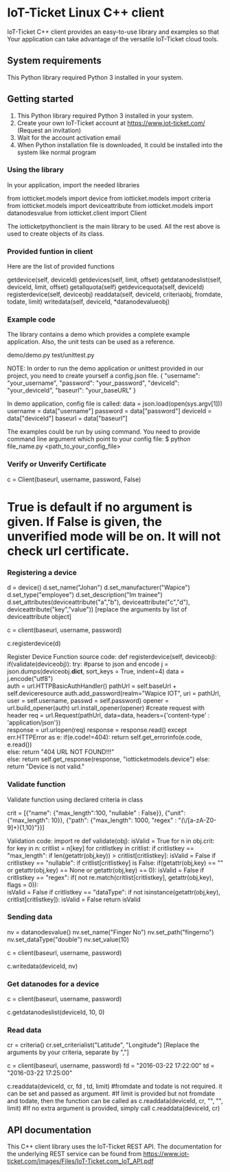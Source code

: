 # IoT-Ticket Linux C++ client

IoT-Ticket C++ client provides an easy-to-use library and examples so that Your application can take advantage of the versatile IoT-Ticket cloud tools.

## System requirements

This Python library required Python 3 installed in your system.

## Getting started
1. This Python library required Python 3 installed in your system.
2. Create your own IoT-Ticket account at https://www.iot-ticket.com/ (Request an invitation)
3. Wait for the account activation email
4. When Python installation file is downloaded, It could be installed into the system like normal program

### Using the library

In your application, import the needed libraries

from iotticket.models import device
from iotticket.models import criteria
from iotticket.models import deviceattribute
from iotticket.models import datanodesvalue
from iotticket.client import Client

The iotticketpythonclient is the main library to be used. All the rest above is used to create objects of its class.

### Provided funtion in client

Here are the list of provided functions

getdevice(self, deviceId)
getdevices(self, limit, offset)
getdatanodeslist(self, deviceId, limit, offset)
getallquota(self)
getdevicequota(self, deviceId)
registerdevice(self, deviceobj)
readdata(self, deviceId, criteriaobj, fromdate, todate, limit)
writedata(self, deviceId, *datanodevalueobj)

### Example code

The library contains a demo which provides a complete example application. Also, the unit tests can be used as a reference.

demo/demo.py
test/unittest.py

NOTE: In order to run the demo application or unittest provided in our project, you need to create yourself a config.json file.
{
    "username": "your_username",
    "password": "your_password",
    "deviceId": "your_deviceId",
    "baseurl": "your_baseURL"
}

In demo application, config file is called:
data = json.load(open(sys.argv[1]))
username = data["username"]
password = data["password"]
deviceId = data["deviceId"]
baseurl = data["baseurl"]

The examples could be run by using command. You need to provide command line argument which point to your config file:
$ python file_name.py <path_to_your_config_file>

### Verify or Unverify Certificate

c = Client(baseurl, username, password, False)
# True is default if no argument is given. If False is given, the unverified mode will be on. It will not check url certificate.

### Registering a device

d = device()
d.set_name("Johan")
d.set_manufacturer("Wapice")
d.set_type("employee")
d.set_description("Im trainee")
d.set_attributes(deviceattribute("a","b"), deviceattribute("c","d"), deviceattribute("key","value")) [replace the arguments by list of deviceattribute object]
	
c = client(baseurl, username, password)

c.registerdevice(d)

Register Device Function source code:
def registerdevice(self, deviceobj):		
		if(validate(deviceobj)):
			try:
				#parse to json and encode
				j = json.dumps(deviceobj.__dict__, sort_keys = True, indent=4)
				data = j.encode("utf8")			
				auth = url.HTTPBasicAuthHandler()
				pathUrl = self.baseUrl + self.deviceresource
				auth.add_password(realm="Wapice IOT", uri = pathUrl, user = self.username, passwd = self.password)
				opener = url.build_opener(auth)
				url.install_opener(opener)
				#create request with header
				req = url.Request(pathUrl, data=data, headers={'content-type' : 'application/json'})			
				response = url.urlopen(req)
				response = response.read()
			except err.HTTPError as e:
				if(e.code!=404):
					return self.get_errorinfo(e.code, e.read())		
				else:
					return "404 URL NOT FOUND!!!"		
			else:
				return self.get_response(response, "iotticketmodels.device")
		else:
			return "Device is not valid."

### Validate function

Validate function using declared criteria in class

crit = [{"name": {"max_length":100, "nullable" : False}}, {"unit": {"max_length": 10}}, {"path": {"max_length": 1000, "regex" : "(\\/[a-zA-Z0-9]+){1,10}"}}]

Validation code:
import re
def validate(obj):
	isValid = True
	for n in obj.crit:
		for key in n:
			critlist = n[key]
			for critlistkey in critlist:
				if critlistkey == "max_length":
					if len(getattr(obj,key)) > critlist[critlistkey]:
						isValid = False
				if critlistkey == "nullable":
					if critlist[critlistkey] is False:
						if(getattr(obj,key) == "" or getattr(obj,key) == None or getattr(obj,key) == 0):
							isValid = False
				if critlistkey == "regex":
					if( not re.match(critlist[critlistkey], getattr(obj,key), flags = 0)):	
						isValid = False
				if critlistkey == "dataType":
					if not isinstance(getattr(obj,key), critlist[critlistkey]):
						isValid = False
	return isValid		
			
### Sending data
nv = datanodesvalue()
nv.set_name("Finger No")
nv.set_path("fingerno")
nv.set_dataType("double")
nv.set_value(10)
	
c = client(baseurl, username, password)

c.writedata(deviceId, nv)

### Get datanodes for a device

c = client(baseurl, username, password)

c.getdatanodeslist(deviceId, 10, 0)

### Read data
cr = criteria()
cr.set_criterialist("Latitude", "Longitude") [Replace the arguments by your criteria, separate by ","]

c = client(baseurl, username, password)
fd = "2016-03-22 17:22:00"
td = "2016-03-22 17:25:00"

c.readdata(deviceId, cr, fd , td, limit)
#fromdate and todate is not required. it can be set and passed as argument.
#If limit is provided but not fromdate and todate, then the function can be called as c.readdata(deviceId, cr, "", "", limit)
#If no extra argument is provided, simply call c.readdata(deviceId, cr)

## API documentation
This C++ client library uses the IoT-Ticket REST API. The documentation for the underlying REST service can be found from
https://www.iot-ticket.com/images/Files/IoT-Ticket.com_IoT_API.pdf
